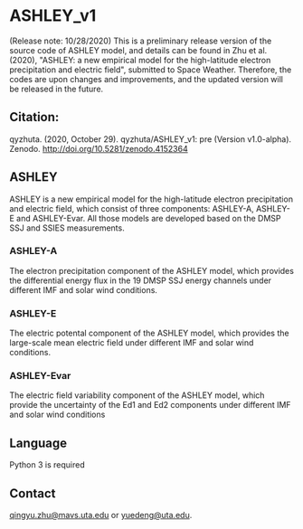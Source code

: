 # ASHLEY_v1

(Release note: 10/28/2020)
This is a preliminary release version of the source code of ASHLEY model, and details can be found in Zhu et al. (2020), "ASHLEY: a new empirical model for the high-latitude electron precipitation and electric field", submitted to Space Weather. Therefore, the codes are upon changes and improvements, and the updated version will be released in the future.

## Citation:
qyzhuta. (2020, October 29). qyzhuta/ASHLEY_v1: pre (Version v1.0-alpha). Zenodo. http://doi.org/10.5281/zenodo.4152364

## ASHLEY
ASHLEY is a new empirical model for the high-latitude electron precipitation and electric field, which consist of three components: ASHLEY-A, ASHLEY-E and ASHLEY-Evar. All those models are developed based on the DMSP SSJ and SSIES measurements.

### ASHLEY-A
The electron precipitation component of the ASHLEY model, which provides the differential energy flux in the 19 DMSP SSJ energy channels under different IMF and solar wind conditions.

### ASHLEY-E
The electric potental component of the ASHLEY model, which provides the large-scale mean electric field under different IMF and solar wind conditions.

### ASHLEY-Evar
The electric field variability component of the ASHLEY model, which provide the uncertainty of the Ed1 and Ed2 components under different IMF and solar wind conditions

## Language 
Python 3 is required

## Contact
qingyu.zhu@mavs.uta.edu or yuedeng@uta.edu.
